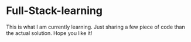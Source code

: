 # Full-Stack-learning
This is what I am currently learning.
Just sharing a few piece of code than the actual solution.
Hope you like it!
